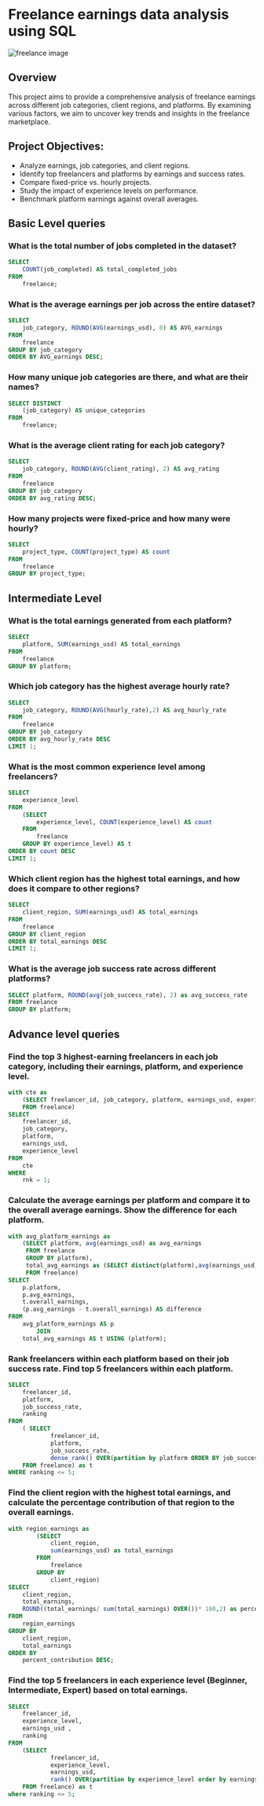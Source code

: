 # Freelance earnings data analysis using SQL
![freelance image](https://github.com/mhetrepooja-22/Project_Freelance/blob/main/freelance-4523096_640%20(1).jpg)

## Overview

This project aims to provide a comprehensive analysis of freelance earnings across different job categories, client regions, and platforms. By examining various factors, we aim to uncover key trends and insights in the freelance marketplace.

## Project Objectives:

 - Analyze earnings, job categories, and client regions.
 - Identify top freelancers and platforms by earnings and success rates.
 - Compare fixed-price vs. hourly projects.
 - Study the impact of experience levels on performance.
 - Benchmark platform earnings against overall averages.



## Basic Level queries

### What is the total number of jobs completed in the dataset?

```sql
SELECT 
    COUNT(job_completed) AS total_completed_jobs
FROM
    freelance;
```
    
    

### What is the average earnings per job across the entire dataset?

```sql
SELECT 
    job_category, ROUND(AVG(earnings_usd), 0) AS AVG_earnings
FROM
    freelance
GROUP BY job_category
ORDER BY AVG_earnings DESC;
```



### How many unique job categories are there, and what are their names?

```sql
SELECT DISTINCT
    (job_category) AS unique_categories
FROM
    freelance;
```
    
    

### What is the average client rating for each job category?

```sql
SELECT 
    job_category, ROUND(AVG(client_rating), 2) AS avg_rating
FROM
    freelance
GROUP BY job_category
ORDER BY avg_rating DESC;
```


### How many projects were fixed-price and how many were hourly?

```sql
SELECT 
    project_type, COUNT(project_type) AS count
FROM
    freelance
GROUP BY project_type;
```


## Intermediate Level 



### What is the total earnings generated from each platform?

```sql
SELECT 
    platform, SUM(earnings_usd) AS total_earnings
FROM
    freelance
GROUP BY platform;
```



### Which job category has the highest average hourly rate?

```sql
SELECT 
    job_category, ROUND(AVG(hourly_rate),2) AS avg_hourly_rate
FROM
    freelance
GROUP BY job_category
ORDER BY avg_hourly_rate DESC
LIMIT 1;
```



### What is the most common experience level among freelancers?

```sql
SELECT 
    experience_level
FROM
    (SELECT 
        experience_level, COUNT(experience_level) AS count
    FROM
        freelance
    GROUP BY experience_level) AS t
ORDER BY count DESC
LIMIT 1;
```


### Which client region has the highest total earnings, and how does it compare to other regions?

```sql
SELECT 
    client_region, SUM(earnings_usd) AS total_earnings
FROM
    freelance
GROUP BY client_region
ORDER BY total_earnings DESC
LIMIT 1;
```



### What is the average job success rate across different platforms?

```sql
SELECT platform, ROUND(avg(job_success_rate), 2) as avg_success_rate
FROM freelance
GROUP BY platform;
```


## Advance level queries


### Find the top 3 highest-earning freelancers in each job category, including their earnings, platform, and experience level.

```sql
with cte as 
	(SELECT freelancer_id, job_category, platform, earnings_usd, experience_level, RANK() OVER(partition by job_category ORDER by earnings_usd DESC) as rnk
	FROM freelance)
SELECT 
    freelancer_id,
    job_category,
    platform,
    earnings_usd,
    experience_level
FROM
    cte
WHERE
    rnk = 1;
```
    
    
    
### Calculate the average earnings per platform and compare it to the overall average earnings. Show the difference for each platform.

```sql
with avg_platform_earnings as
	(SELECT platform, avg(earnings_usd) as avg_earnings
	 FROM freelance
	 GROUP BY platform),
	 total_avg_earnings as (SELECT distinct(platform),avg(earnings_usd) over() as overall_earnings
	 FROM freelance)
SELECT 
    p.platform,
    p.avg_earnings,
    t.overall_earnings,
    (p.avg_earnings - t.overall_earnings) AS difference
FROM
    avg_platform_earnings AS p
        JOIN
    total_avg_earnings AS t USING (platform);
```
    
    
    
### Rank freelancers within each platform based on their job success rate. Find top 5 freelancers within each platform.

```sql
SELECT 
    freelancer_id, 
    platform,
    job_success_rate, 
    ranking
FROM 
	( SELECT
            freelancer_id, 
            platform,
            job_success_rate, 
            dense_rank() OVER(partition by platform ORDER BY job_success_rate DESC) as ranking
	FROM freelance) as t
WHERE ranking <= 5;
```



### Find the client region with the highest total earnings, and calculate the percentage contribution of that region to the overall earnings.

```sql
with region_earnings as
		(SELECT 
			client_region, 
			sum(earnings_usd) as total_earnings
		FROM 
			freelance
		GROUP BY 
			client_region)
SELECT 
	client_region, 
	total_earnings,
    ROUND((total_earnings/ sum(total_earnings) OVER())* 100,2) as percent_contribution
FROM 
	region_earnings
GROUP BY 
	client_region, 
    total_earnings
ORDER BY 
	percent_contribution DESC;
```
    
    
    
### Find the top 5 freelancers in each experience level (Beginner, Intermediate, Expert) based on total earnings.

```sql
SELECT 
    freelancer_id, 
    experience_level,
    earnings_usd , 
    ranking
FROM
	(SELECT 
            freelancer_id,
            experience_level,
            earnings_usd, 
            rank() OVER(partition by experience_level order by earnings_usd DESC) as ranking
	FROM freelance) as t
where ranking <= 5;
```

